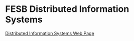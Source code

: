 # FESB Distributed Information Systems

[Distributed Information Systems Web Page](https://fesb-distributed-systems-2024.github.io/)
